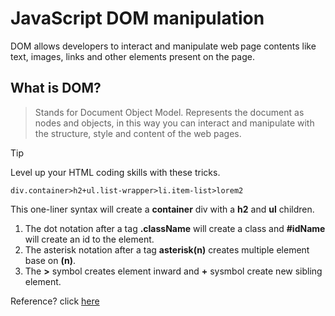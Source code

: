 # JavaScript DOM manipulation
DOM allows developers to interact and manipulate web page contents like text, images, links and other elements present on the page.

## What is DOM?
> Stands for Document Object Model.
> Represents the document as nodes and objects, in this way you can interact and manipulate with the structure, style and content of the web pages.

> [!TIP]
> Level up your HTML coding skills with these tricks.

```
div.container>h2+ul.list-wrapper>li.item-list>lorem2
```
This one-liner syntax will create a **container** div with a **h2** and **ul** children. 
1. The dot notation after a tag **.className** will create a class and **#idName** will create an id to the element.
2. The asterisk notation after a tag **asterisk(n)** creates multiple element base on **(n)**.
3. The **>** symbol creates element inward and **+** sysmbol create new sibling element.

Reference? click [here](https://www.youtube.com/watch?v=EhRPdUv1ZrA&t=98s)
